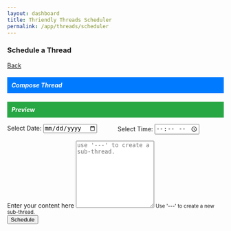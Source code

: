 ```yaml
---
layout: dashboard
title: Thriendly Threads Scheduler
permalink: /app/threads/scheduler
---
```


<!-- Include CSS styles for the preview -->
<style>
    .section-header {
        background-color: #007bff; /* Blue background */
        color: white;              /* White text */
        padding: 10px;
        font-weight: bold;
        margin-bottom: 15px;
    }

    .preview-header {
        background-color: #28a745; /* Green background */
        color: white;              /* White text */
        padding: 10px;
        font-weight: bold;
        margin-bottom: 15px;
    }

    .datetime-row {
        display: flex;
        gap: 10px;
        margin-bottom: 15px;
    }

    .thread-preview {
        background-color: #ffffff;
        border: 1px solid #dee2e6;
        border-radius: 0.5rem;
        padding: 15px;
        margin-bottom: 20px;
        position: relative;
    }

    .thread-number {
        position: absolute;
        top: -10px;
        left: 10px;
        background-color: #007bff;
        color: white;
        width: 25px;
        height: 25px;
        border-radius: 50%;
        display: flex;
        align-items: center;
        justify-content: center;
        font-weight: bold;
    }

    .thread-content {
        white-space: pre-wrap;
        word-wrap: break-word;
    }

    .char-count {
        font-size: 0.8rem;
        color: #6c757d;
    }
    .connecting-line {
        width: 3px;
        background-color: #007bff; /* Blue */
        height: 20px;
        margin: 0 auto;
        position: absolute;
        left: 21px; /* Move line towards left side */
        bottom: -20px;
    }
</style>

<div id="content">
    <div class="container mt-4">
        <!-- Header Row -->
        <div class="d-flex justify-content-between align-items-center mb-4">
            <h3 class="text-primary">Schedule a Thread</h3>
            <a href="/app/threads/home" class="btn btn-secondary">Back</a>
        </div>
        <!-- Compose and Preview Headers Row -->
        <div class="row">
            <div class="col-md-6">
                <h5 class="section-header">Compose Thread</h5>
            </div>
            <div class="col-md-6">
                <h5 class="preview-header">Preview</h5>
            </div>
        </div>
        <!-- Content Row -->
        <div class="row">
            <!-- Scheduler Form Column -->
            <div class="col-md-6">
                <form id="threadForm" class="border p-2">
                    <!-- Date and Time Inputs at the Top -->
                    <div class="mb-3 datetime-row">
                        <div style="flex: 1;">
                            <label for="date" class="col-form-label">Select Date:</label>
                            <input type="date" class="form-control" id="date" name="date">
                        </div>
                        <div style="flex: 1;">
                            <label for="appt" class="col-form-label">Select Time:</label>
                            <input type="time" class="form-control" id="appt" name="appt">
                        </div>
                    </div>
                    <!-- Scheduler Form Fields -->
                    <div class="mb-3">
                        <label for="threadContent" class="form-label">Enter your content here</label>
                        <textarea class="form-control" id="threadContent" placeholder="use '---' to create a sub-thread." rows="10"></textarea>
                        <small class="form-text text-muted">Use '---' to create a new sub-thread.</small>
                    </div>
                    <!-- Schedule Button -->
                    <div class="row">
                        <div class="text-center mb-3">
                            <button type="button" class="btn btn-success" id="scheduleButton">Schedule</button>
                        </div>
                    </div>
                </form>
            </div>
            <!-- Preview Column -->
            <div class="col-md-6">
                <div id="preview">
                    <!-- Subposts will be displayed here -->
                </div>
            </div>
        </div>
    </div>
</div>



<!-- Scripts -->
<script type="module" src="{{ site.baseurl }}/assets/js/firebaseauth.js"></script>
<script>const SCHEDULER_URL = '{{ site.schedulerService }}';</script>
<script src="https://code.jquery.com/jquery-3.6.0.min.js"></script>
<!-- Include Bootstrap JS and its dependencies -->
<script src="https://cdn.jsdelivr.net/npm/bootstrap@5/dist/js/bootstrap.bundle.min.js"></script>
<!-- Include the JavaScript file -->
<script src="{{ site.baseurl }}/assets/js/dashboard/threads-scheduler.js"></script>
